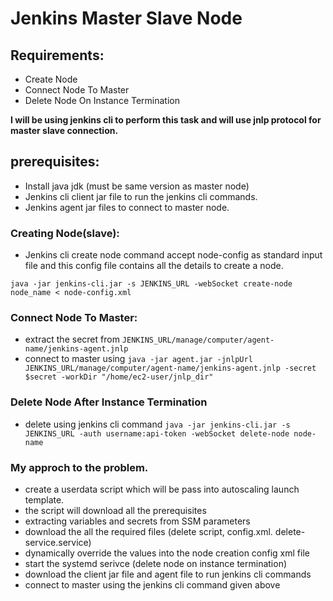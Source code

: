 # Jenkins Master Slave Node

## Requirements:
* Create Node
* Connect Node To Master
* Delete Node On Instance Termination



**I  will be using jenkins cli to perform this task and will use jnlp protocol for master slave connection.**

## prerequisites:
* Install java jdk (must be same version as master node)
* Jenkins cli client jar file to run the jenkins cli commands.
* Jenkins agent jar files to connect to master node.

### Creating Node(slave):
* Jenkins cli create node command accept node-config as standard input file and this config file contains all the details to create a node.

``` java -jar jenkins-cli.jar -s JENKINS_URL -webSocket create-node node_name < node-config.xml ```

### Connect Node To Master:
* extract the secret from ```JENKINS_URL/manage/computer/agent-name/jenkins-agent.jnlp```
* connect to master using ```java -jar agent.jar -jnlpUrl JENKINS_URL/manage/computer/agent-name/jenkins-agent.jnlp -secret $secret -workDir "/home/ec2-user/jnlp_dir"```

### Delete Node After Instance Termination
* delete using jenkins cli command ```java -jar jenkins-cli.jar -s JENKINS_URL -auth username:api-token -webSocket delete-node node-name```

### My approch to the problem.
* create a userdata script which will be pass into autoscaling launch template.
* the script will download all the prerequisites
* extracting variables and secrets from SSM parameters
* download the all the required files (delete script, config.xml. delete-service.service)
* dynamically override the values into the node creation config xml file
* start the systemd serivce (delete node on instance termination)
* download the client jar file and agent file to run jenkins cli commands
* connect to master using the jenkins cli command given above